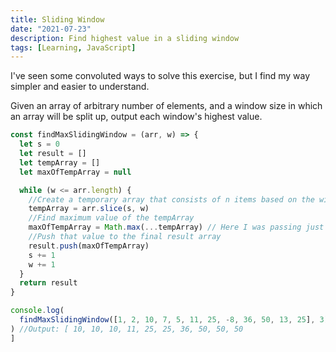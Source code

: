 ```yaml
---
title: Sliding Window
date: "2021-07-23"
description: Find highest value in a sliding window
tags: [Learning, JavaScript]
---
```


I've seen some convoluted ways to solve this exercise, but I find my way simpler and easier to understand.

Given an array of arbitrary number of elements, and a window size in which an array will be split up, output each window's highest value.

```js
const findMaxSlidingWindow = (arr, w) => {
  let s = 0
  let result = []
  let tempArray = []
  let maxOfTempArray = null

  while (w <= arr.length) {
    //Create a temporary array that consists of n items based on the window size
    tempArray = arr.slice(s, w)
    //Find maximum value of the tempArray
    maxOfTempArray = Math.max(...tempArray) // Here I was passing just tempArray, but it turns out I need to pass it with a spread operator.
    //Push that value to the final result array
    result.push(maxOfTempArray)
    s += 1
    w += 1
  }
  return result
}

console.log(
  findMaxSlidingWindow([1, 2, 10, 7, 5, 11, 25, -8, 36, 50, 13, 25], 3)
) //Output: [ 10, 10, 10, 11, 25, 25, 36, 50, 50, 50
]
```
